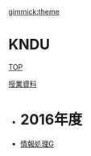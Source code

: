 [gimmick:theme](amelia)

# KNDU

[TOP](index.md)

[授業資料]()

  * # 2016年度
  * [情報処理G](lecture/2016infoG.md)

